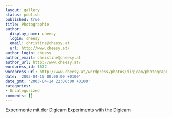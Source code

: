 ```yaml
---
layout: gallery
status: publish
published: true
title: Photographie
author:
  display_name: cheesy
  login: cheesy
  email: christine@cheesy.at
  url: http://www.cheesy.at/
author_login: cheesy
author_email: christine@cheesy.at
author_url: http://www.cheesy.at/
wordpress_id: 1672
wordpress_url: http://www.cheesy.at/wordpress/photos/digicam/photographie/
date: '2003-04-15 00:00:00 +0100'
date_gmt: '2003-04-14 22:00:00 +0100'
categories:
- Uncategorized
comments: []
---
```

<!--:de-->Experimente mit der Digicam
<!--:--><!--:en-->Experiments with the Digicam
<!--:-->
